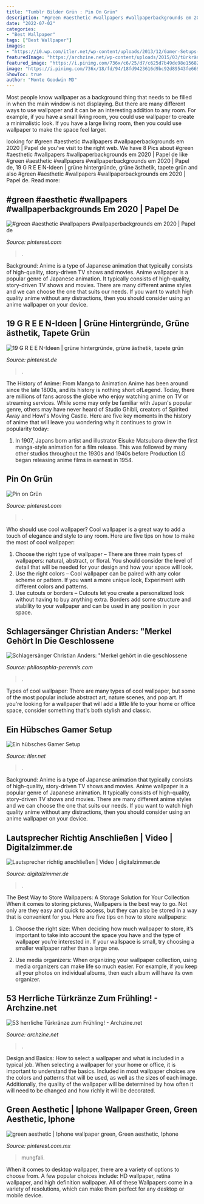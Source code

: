 ```yaml
---
title: "Tumblr Bilder Grün : Pin On Grün"
description: "#green #aesthetic #wallpapers #wallpaperbackgrounds em 2020"
date: "2022-07-02"
categories:
- "Best Wallpaper"
tags: ["Best Wallpaper"]
images:
- "https://i0.wp.com/itler.net/wp-content/uploads/2013/12/Gamer-Setups-3.jpg"
featuredImage: "https://archzine.net/wp-content/uploads/2015/03/türkränze-frühling-interessante-gestaltung.jpg"
featured_image: "https://i.pinimg.com/736x/c6/25/d7/c625d7b49de98e15682a22fdf7ed5de7.jpg"
image: "https://i.pinimg.com/736x/18/fd/94/18fd9423616d9bc92d89543fe669a0fa.jpg"
ShowToc: true
author: "Monte Goodwin MD"
---
```



Most people know wallpaper as a background thing that needs to be filled in when the main window is not displaying. But there are many different ways to use wallpaper and it can be an interesting addition to any room. For example, if you have a small living room, you could use wallpaper to create a minimalistic look. If you have a large living room, then you could use wallpaper to make the space feel larger.

	

		
looking for #green #aesthetic #wallpapers #wallpaperbackgrounds em 2020 | Papel de you've visit to the right web. We have 8 Pics about #green #aesthetic #wallpapers #wallpaperbackgrounds em 2020 | Papel de like #green #aesthetic #wallpapers #wallpaperbackgrounds em 2020 | Papel de, 19 G R E E N-Ideen | grüne hintergründe, grüne ästhetik, tapete grün and also #green #aesthetic #wallpapers #wallpaperbackgrounds em 2020 | Papel de. Read more:
		
    
## #green #aesthetic #wallpapers #wallpaperbackgrounds Em 2020 | Papel De

<img loading=lazy src="https://i.pinimg.com/736x/d4/0e/b9/d40eb925fb767832d729f8ed84263b69.jpg" onerror="this.onerror=null;this.src='https://tse1.mm.bing.net/th?id=OIP.lo79el1W0ZWmZUkYNW-cbgHaL2&amp;pid=15.1';" alt="#green #aesthetic #wallpapers #wallpaperbackgrounds em 2020 | Papel de">

_Source: pinterest.com_

>. 

	

Background: Anime is a type of Japanese animation that typically consists of high-quality, story-driven TV shows and movies.
Anime wallpaper is a popular genre of Japanese animation. It typically consists of high-quality, story-driven TV shows and movies. There are many different anime styles and we can choose the one that suits our needs. If you want to watch high quality anime without any distractions, then you should consider using an anime wallpaper on your device.

    
## 19 G R E E N-Ideen | Grüne Hintergründe, Grüne ästhetik, Tapete Grün

<img loading=lazy src="https://i.pinimg.com/474x/a0/0a/69/a00a69f8c92a9c06d1c07eebaae2a576.jpg" onerror="this.onerror=null;this.src='https://tse2.mm.bing.net/th?id=OIP.mve_cKf83zan_4xdScf6EQAAAA&amp;pid=15.1';" alt="19 G R E E N-Ideen | grüne hintergründe, grüne ästhetik, tapete grün">

_Source: pinterest.de_

>. 

	

The History of Anime: From Manga to Animation
Anime has been around since the late 1800s, and its history is nothing short ofLegend. Today, there are millions of fans across the globe who enjoy watching anime on TV or streaming services. While some may only be familiar with Japan's popular genre, others may have never heard of Studio Ghibli, creators of Spirited Away and Howl's Moving Castle. Here are five key moments in the history of anime that will leave you wondering why it continues to grow in popularity today:
1) In 1907, Japans born artist and illustrator Eisuke Matsubara drew the first manga-style animation for a film release. This was followed by many other studios throughout the 1930s and 1940s before Production I.G began releasing anime films in earnest in 1954.

    
## Pin On Grün

<img loading=lazy src="https://i.pinimg.com/736x/18/fd/94/18fd9423616d9bc92d89543fe669a0fa.jpg" onerror="this.onerror=null;this.src='https://tse2.mm.bing.net/th?id=OIP.aRMIke4e-P5nzEDtfF_pIgHaJ3&amp;pid=15.1';" alt="Pin on Grün">

_Source: pinterest.com_

>. 

	

Who should use cool wallpaper?
Cool wallpaper is a great way to add a touch of elegance and style to any room. Here are five tips on how to make the most of cool wallpaper: 
1) Choose the right type of wallpaper – There are three main types of wallpapers: natural, abstract, or floral. You should consider the level of detail that will be needed for your design and how your space will look. 
2) Use the right colors – Cool wallpaper can be paired with any color scheme or pattern. If you want a more unique look, Experiment with different colors and patterns. 
3) Use cutouts or borders – Cutouts let you create a personalized look without having to buy anything extra. Borders add some structure and stability to your wallpaper and can be used in any position in your space.

    
## Schlagersänger Christian Anders: &quot;Merkel Gehört In Die Geschlossene

<img loading=lazy src="https://philosophia-perennis.com/wp-content/uploads/2019/03/anders.jpg" onerror="this.onerror=null;this.src='https://tse3.mm.bing.net/th?id=OIP.KU9dUevF_msIBONqJ1Cg2gHaEy&amp;pid=15.1';" alt="Schlagersänger Christian Anders: &quot;Merkel gehört in die geschlossene">

_Source: philosophia-perennis.com_

>. 

	

Types of cool wallpaper:
There are many types of cool wallpaper, but some of the most popular include abstract art, nature scenes, and pop art. If you're looking for a wallpaper that will add a little life to your home or office space, consider something that's both stylish and classic.

    
## Ein Hübsches Gamer Setup

<img loading=lazy src="https://i0.wp.com/itler.net/wp-content/uploads/2013/12/Gamer-Setups-3.jpg" onerror="this.onerror=null;this.src='https://tse4.mm.bing.net/th?id=OIP.1f_QcyGYR1mkaW0bmdapBQHaFj&amp;pid=15.1';" alt="Ein hübsches Gamer Setup">

_Source: itler.net_

>. 

	

Background: Anime is a type of Japanese animation that typically consists of high-quality, story-driven TV shows and movies.
Anime wallpaper is a popular genre of Japanese animation. It typically consists of high-quality, story-driven TV shows and movies. There are many different anime styles and we can choose the one that suits our needs. If you want to watch high quality anime without any distractions, then you should consider using an anime wallpaper on your device.

    
## Lautsprecher Richtig Anschließen | Video | Digitalzimmer.de

<img loading=lazy src="http://www.digitalzimmer.de/wp-content/uploads/2009/11/LS-Klemmen.jpg" onerror="this.onerror=null;this.src='https://tse4.mm.bing.net/th?id=OIP.u43AauUHrzsnt1TPmKAKRwHaEK&amp;pid=15.1';" alt="Lautsprecher richtig anschließen | Video | digitalzimmer.de">

_Source: digitalzimmer.de_

>. 

	

The Best Way to Store Wallpapers: A Storage Solution for Your Collection
When it comes to storing pictures, Wallpapers is the best way to go. Not only are they easy and quick to access, but they can also be stored in a way that is convenient for you. Here are five tips on how to store wallpapers:
1) Choose the right size: When deciding how much wallpaper to store, it’s important to take into account the space you have and the type of wallpaper you’re interested in. If your wallspace is small, try choosing a smaller wallpaper rather than a large one.

2) Use media organizers: When organizing your wallpaper collection, using media organizers can make life so much easier. For example, if you keep all your photos on individual albums, then each album will have its own organizer.

    
## 53 Herrliche Türkränze Zum Frühling! - Archzine.net

<img loading=lazy src="https://archzine.net/wp-content/uploads/2015/03/türkränze-frühling-interessante-gestaltung.jpg" onerror="this.onerror=null;this.src='https://tse2.mm.bing.net/th?id=OIP.fpewledV9fv-W24KKMbm2wHaJ4&amp;pid=15.1';" alt="53 herrliche Türkränze zum Frühling! - Archzine.net">

_Source: archzine.net_

>. 

	

Design and Basics: How to select a wallpaper and what is included in a typical job.
When selecting a wallpaper for your home or office, it is important to understand the basics. Included in most wallpaper choices are the colors and patterns that will be used, as well as the sizes of each image. Additionally, the quality of the wallpaper will be determined by how often it will need to be changed and how richly it will be decorated.

    
## Green Aesthetic | Iphone Wallpaper Green, Green Aesthetic, Iphone

<img loading=lazy src="https://i.pinimg.com/736x/c6/25/d7/c625d7b49de98e15682a22fdf7ed5de7.jpg" onerror="this.onerror=null;this.src='https://tse4.mm.bing.net/th?id=OIP.E8WJInFpSSfoNc-R9n_WAAHaLV&amp;pid=15.1';" alt="green aesthetic | Iphone wallpaper green, Green aesthetic, Iphone">

_Source: pinterest.com.mx_

>mungfali. 

	

When it comes to desktop wallpaper, there are a variety of options to choose from. A few popular choices include: HD wallpaper, retina wallpaper, and high definition wallpaper. All of these Wallpapers come in a variety of resolutions, which can make them perfect for any desktop or mobile device. 

